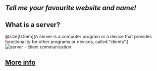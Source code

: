 _Tell me your favourite website and name!_
---
## What is a server?
@size[0.5em](A server is a computer program or a device that provides functionality for other programs or devices, called "clients".)
![server - client communication](http://computernetworkingsimplified.in/wp-content/uploads/clientserver.jpg)

[More info](https://www.lifewire.com/servers-in-computer-networking-817380)
---
